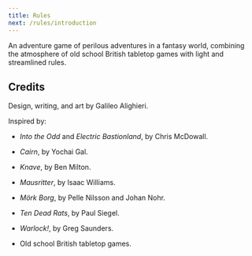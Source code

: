 ```yaml
---
title: Rules
next: /rules/introduction
---
```


An adventure game of perilous adventures in a fantasy world, combining the atmosphere of old school British tabletop games with light and streamlined rules.

<!--more-->

## Credits

Design, writing, and art by Galileo Alighieri.

Inspired by:

* _Into the Odd_ and _Electric Bastionland_, by Chris McDowall.

* _Cairn_, by Yochai Gal.

* _Knave_, by Ben Milton.

* _Mausritter_, by Isaac Williams.

* _Mörk Borg_, by Pelle Nilsson and Johan Nohr.

* _Ten Dead Rats_, by Paul Siegel.

* _Warlock!_, by Greg Saunders.

* Old school British tabletop games.
